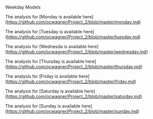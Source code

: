 Weekday Models

The analysis for [Monday is available here] (https://github.com/ocwagner/Project_2/blob/master/monday.md)

The analysis for [Tuesday is available here] (https://github.com/ocwagner/Project_2/blob/master/tuesday.md)

The analysis for [Wednesda is available here] (https://github.com/ocwagner/Project_2/blob/master/wednesday.md)

The analysis for [Thursday is available here] (https://github.com/ocwagner/Project_2/blob/master/thursday.md)

The analysis for [Friday is available here] (https://github.com/ocwagner/Project_2/blob/master/friday.md)

The analysis for [Saturday is available here] (https://github.com/ocwagner/Project_2/blob/master/saturday.md)

The analysis for [Sunday is available here] (https://github.com/ocwagner/Project_2/blob/master/sunday.md)
